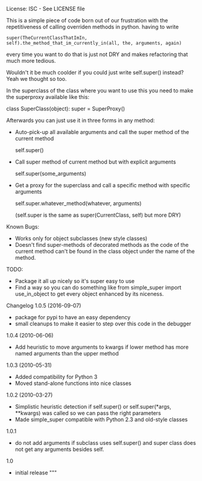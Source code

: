 License: ISC - See LICENSE file

This is a simple piece of code born out of our frustration with the 
repetitiveness of calling overriden methods in python.
having to write

    super(TheCurrentClassThatImIn, self).the_method_that_im_currently_in(all, the, arguments, again)

every time you want to do that is just not DRY and makes refactoring
that much more tedious.

Wouldn't it be much coolder if you could just write self.super() instead? 
Yeah we thought so too.

In the superclass of the class where you want to use this
you need to make the superproxy available like this:

class SuperClass(object):
    super = SuperProxy()

Afterwards you can just use it in three forms in any method:
  - Auto-pick-up all available arguments and call the super method of the current method
    
    self.super()
    
  - Call super method of current method but with explicit arguments
    
    self.super(some_arguments)
    
  - Get a proxy for the superclass and call a specific method with specific arguments
    
    self.super.whatever_method(whatever, arguments)
    
    (self.super is the same as super(CurrentClass, self) but more DRY)

Known Bugs:
  - Works only for object subclasses (new style classes)
  - Doesn't find super-methods of decorated methods as the code 
    of the current method can't be found in the class object under 
    the name of the method.

TODO:
  - Package it all up nicely so it's super easy to use
  - Find a way so you can do something like from simple_super import 
    use_in_object to get every object enhanced by its niceness.

Changelog
1.0.5 (2016-09-07)
  - package for pypi to have an easy dependency
  - small cleanups to make it easier to step over this code in the debugger

1.0.4 (2010-06-06)
  - Add heuristic to move arguments to kwargs if lower method has more named
    arguments than the upper method

1.0.3 (2010-05-31)
  - Added compatibility for Python 3
  - Moved stand-alone functions into nice classes

1.0.2 (2010-03-27)
  - Simplistic heuristic detection if self.super() or 
    self.super(*args, **kwargs) was called so we can pass the right parameters
  - Made simple_super compatible with Python 2.3 and old-style classes

1.0.1
  - do not add arguments if subclass uses self.super() and super class does 
    not get any arguments besides self.

1.0
  - initial release
"""
